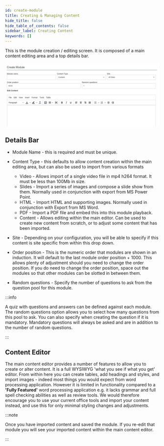 ```yaml
---
id: create-module
title: Creating & Managing Content
hide_title: false
hide_table_of_contents: false
sidebar_label: Creating Content
keywords: []
---
```

This is the module creation / editing screen. It is composed of a main content editing area and a top details bar.

![](create-module.jpg)

## Details Bar

* Module Name - this is required and must be unique.
* Content Type - this defaults to allow content creation within the main editing area, but can also be used to import from various formats

  * Video - Allows import of a single video file in mp4 h264 format. It must be less than 100Mb in size.
  * Slides - Import a series of images and compose a slide show from them. Normally used in conjunction with export from MS Power Point.
  * HTML - Import HTML and supporting images. Normally used in conjunction with Export from MS Word.
  * PDF - Import a PDF file and embed this into this module playback.
  * Content - Allows editing within the main editor. Can be used to create new content from scratch, or to adjust some content that has been imported.
* Site - Depending on your configuration, you will be able to specify if this content is site specific from within this drop down.
* Order position - This is the numeric order that modules are shown in an induction. It will default to the last module order position + 1000. This allows plenty of adjustment should you need to change the order position. If you do need to change the order position, space out the modules so that other modules can be slotted in between them.
* Random questions - Specify the number of questions to ask from the question pool for this module.

:::info

A quiz with questions and answers can be defined against each module. The random questions option allows you to select how many questions from this pool to ask. You can also specify when creating the question if it is mandatory. Mandatory questions will always be asked and are in addition to the number of random questions.

:::

## Content Editor

The main content editor provides a number of features to allow you to create or alter content. It is a full WYSIWYG 'what you see if what you get' editor. From within here you can create tables, add headings and styles, and import images - indeed most things you would expect from word processing application. However it is limited in functionality compared to a **'Fully Featured'** word processing application e.g. it lacks grammar and full spell checking abilities as well as review tools. We would therefore encourage you to use your current office tools and import your content instead, and use this for only minimal styling changes and adjustments.

:::note

Once you have imported content and saved the module. If you re-edit that module you will see your imported content within the main content editor.

:::